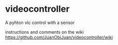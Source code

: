 # videocontroller
A pyhton vlc control with a sensor

instructions and comments on the wiki
https://github.com/JuanObiJuan/videocontroller/wiki

